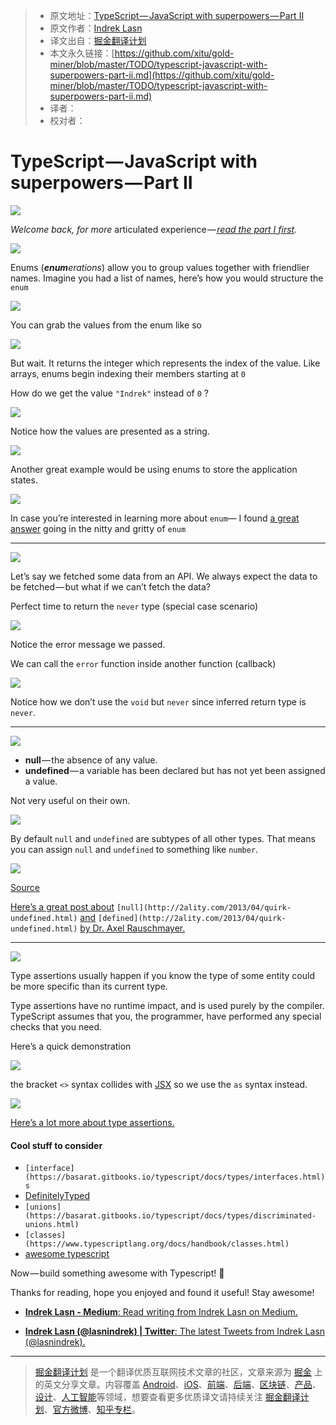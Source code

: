 > * 原文地址：[TypeScript — JavaScript with superpowers — Part II](https://medium.com/@wesharehoodies/typescript-javascript-with-superpowers-part-ii-69a6bd2c6842)
> * 原文作者：[Indrek Lasn](https://medium.com/@wesharehoodies?source=post_header_lockup)
> * 译文出自：[掘金翻译计划](https://github.com/xitu/gold-miner)
> * 本文永久链接：[https://github.com/xitu/gold-miner/blob/master/TODO/typescript-javascript-with-superpowers-part-ii.md](https://github.com/xitu/gold-miner/blob/master/TODO/typescript-javascript-with-superpowers-part-ii.md)
> * 译者：
> * 校对者：

# TypeScript — JavaScript with superpowers — Part II

![](https://cdn-images-1.medium.com/max/800/1*ijxYcfk-rHyfAWLq6bPr1Q.png)

_Welcome back, for more_ articulated experience —[ _read the part I first_](https://medium.freecodecamp.org/typescript-javascript-with-super-powers-a333b0fcabc9)_._

![](https://cdn-images-1.medium.com/max/800/1*lrVNbYOEn_ni9NNRTY0r7w.png)

Enums (**_enum_**_erations_) allow you to group values together with friendlier names. Imagine you had a list of names, here’s how you would structure the `enum`

![](https://cdn-images-1.medium.com/max/800/1*4qFIKpovAtDdkA0HkrqEVw.png)

You can grab the values from the enum like so

![](https://cdn-images-1.medium.com/max/800/1*KaoKC7ZCuXwLPR_1ntY9SQ.png)

But wait. It returns the integer which represents the index of the value. Like arrays, enums begin indexing their members starting at `0`

How do we get the value `"Indrek"` instead of `0` ?

![](https://cdn-images-1.medium.com/max/800/1*ymUuAzpdwzeMc3522yb0MA.png)

Notice how the values are presented as a string.

![](https://cdn-images-1.medium.com/max/800/1*XnRIFhuCMpJFp8CmVUnf3g.png)

Another great example would be using enums to store the application states.

![](https://cdn-images-1.medium.com/max/800/1*nOLoMIf6YLl0XbFoPWeHmw.png)

In case you’re interested in learning more about `enum`— I found [a great answer](https://stackoverflow.com/a/28818850/5073961) going in the nitty and gritty of `enum`

* * *

![](https://cdn-images-1.medium.com/max/800/1*DKPVSnf7PVjrdDY_Fvz6EQ.png)

Let’s say we fetched some data from an API. We always expect the data to be fetched — but what if we can’t fetch the data?

Perfect time to return the `never` type (special case scenario)

![](https://cdn-images-1.medium.com/max/800/1*lkfWaSP6G8YfqWjoFWqh4w.png)

Notice the error message we passed.

We can call the `error` function inside another function (callback)

![](https://cdn-images-1.medium.com/max/800/1*oZ4Ya3w5ypd6BM3AeF1nRA.png)

Notice how we don’t use the `void` but `never` since inferred return type is `never`.

* * *

![](https://cdn-images-1.medium.com/max/800/1*bgzesRZpes2KJYFRWRgFkw.png)

*   **null** — the absence of any value.
*   **undefined** — a variable has been declared but has not yet been assigned a value.

Not very useful on their own.

![](https://cdn-images-1.medium.com/max/800/1*PwsNVPPzy7qav43uRHKBRg.png)

By default `null` and `undefined` are subtypes of all other types. That means you can assign `null` and `undefined` to something like `number`.

![](https://cdn-images-1.medium.com/max/800/1*q6FsoxR0Qou54lG040J2KQ.jpeg)

[Source](https://stackoverflow.com/a/44388246/5073961)

[Here’s a great post about](http://2ality.com/2013/04/quirk-undefined.html) `[null](http://2ality.com/2013/04/quirk-undefined.html)` [and](http://2ality.com/2013/04/quirk-undefined.html) `[defined](http://2ality.com/2013/04/quirk-undefined.html)` [by Dr. Axel Rauschmayer.](http://2ality.com/2013/04/quirk-undefined.html)

* * *

![](https://cdn-images-1.medium.com/max/800/1*x3Y773t23Pc1VlhYWXB0TQ.png)

Type assertions usually happen if you know the type of some entity could be more specific than its current type.

Type assertions have no runtime impact, and is used purely by the compiler. TypeScript assumes that you, the programmer, have performed any special checks that you need.

Here’s a quick demonstration

![](https://cdn-images-1.medium.com/max/800/1*LGa_fcmyWZSCzduOKqHgpw.png)

the bracket `<>` syntax collides with [JSX](https://reactjs.org/docs/jsx-in-depth.html) so we use the `as` syntax instead.

![](https://cdn-images-1.medium.com/max/800/1*GgrkjRVkPhwu7hHAacWwaQ.png)

[Here’s a lot more about type assertions.](https://basarat.gitbooks.io/typescript/docs/types/type-assertion.html)

#### Cool stuff to consider

*   `[interface](https://basarat.gitbooks.io/typescript/docs/types/interfaces.html)s`
*   [DefinitelyTyped](https://github.com/DefinitelyTyped/DefinitelyTyped)
*   `[unions](https://basarat.gitbooks.io/typescript/docs/types/discriminated-unions.html)`
*   `[classes](https://www.typescriptlang.org/docs/handbook/classes.html)`
*   [awesome typescript](https://github.com/dzharii/awesome-typescript)

Now — build something awesome with Typescript! 📙

Thanks for reading, hope you enjoyed and found it useful! Stay awesome!

- [**Indrek Lasn - Medium**: Read writing from Indrek Lasn on Medium.](https://medium.com/@wesharehoodies)

- [**Indrek Lasn (@lasnindrek) | Twitter**: The latest Tweets from Indrek Lasn (@lasnindrek).](https://twitter.com/lasnindrek)


---

> [掘金翻译计划](https://github.com/xitu/gold-miner) 是一个翻译优质互联网技术文章的社区，文章来源为 [掘金](https://juejin.im) 上的英文分享文章。内容覆盖 [Android](https://github.com/xitu/gold-miner#android)、[iOS](https://github.com/xitu/gold-miner#ios)、[前端](https://github.com/xitu/gold-miner#前端)、[后端](https://github.com/xitu/gold-miner#后端)、[区块链](https://github.com/xitu/gold-miner#区块链)、[产品](https://github.com/xitu/gold-miner#产品)、[设计](https://github.com/xitu/gold-miner#设计)、[人工智能](https://github.com/xitu/gold-miner#人工智能)等领域，想要查看更多优质译文请持续关注 [掘金翻译计划](https://github.com/xitu/gold-miner)、[官方微博](http://weibo.com/juejinfanyi)、[知乎专栏](https://zhuanlan.zhihu.com/juejinfanyi)。
